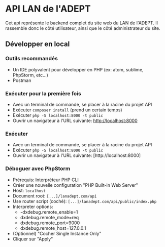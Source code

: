 
# API LAN de l'ADEPT

Cet api représente le backend complet du site web du LAN de l'ADEPT. Il rassemble donc le côté utilisateur, ainsi que le côté administrateur du site.

## Développer en local

### Outils recommandés

 - Un IDE polyvalent pour développer en PHP (ex: atom, sublime, PhpStorm, etc...)
 - Postman

### Exécuter pour la première fois

 - Avec un terminal de commande, se placer à la racine du projet API
 - Exécuter `composer install` (prend un certain temps)
 - Exécuter `php -S localhost:8000 -t public`
 - Ouvrir un navigateur à l'URL suivante: [http://localhost:8000](http://localhost:8000)

### Exécuter
 - Avec un terminal de commande, se placer à la racine du projet API
 - Exécuter `php -S localhost:8000 -t public`
 - Ouvrir un navigateur à l'URL suivante: [http://localhost:8000]

### Déboguer avec PhpStorm

 - Prérequis: Interpréteur PHP CLI
 - Créer une nouvelle configuration "PHP Built-in Web Server"
 - Host: `localhost`
 - Document root: `[...]/lanadept.com/api`
 - Use router script (coché): `[...]/lanadept.com/api/public/index.php`
- Interpreter options:
  - -dxdebug.remote_enable=1
  - dxdebug.remote_mode=req
  - dxdebug.remote_port=9000
  - dxdebug.remote_host=127.0.0.1
 - (Optionnel) "Cocher Single Instance Only"
 - Cliquer sur "Apply"
